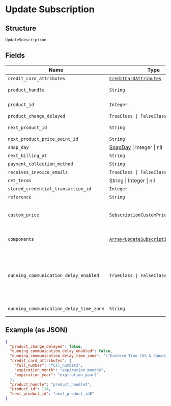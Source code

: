 
# Update Subscription

## Structure

`UpdateSubscription`

## Fields

| Name | Type | Tags | Description |
|  --- | --- | --- | --- |
| `credit_card_attributes` | [`CreditCardAttributes`](../../doc/models/credit-card-attributes.md) | Optional | - |
| `product_handle` | `String` | Optional | Set to the handle of a different product to change the subscription's product |
| `product_id` | `Integer` | Optional | Set to the id of a different product to change the subscription's product |
| `product_change_delayed` | `TrueClass \| FalseClass` | Optional | **Default**: `false` |
| `next_product_id` | `String` | Optional | Set to an empty string to cancel a delayed product change. |
| `next_product_price_point_id` | `String` | Optional | - |
| `snap_day` | [SnapDay](../../doc/models/snap-day.md) \| Integer \| nil | Optional | This is a container for one-of cases. |
| `next_billing_at` | `String` | Optional | - |
| `payment_collection_method` | `String` | Optional | - |
| `receives_invoice_emails` | `TrueClass \| FalseClass` | Optional | - |
| `net_terms` | String \| Integer \| nil | Optional | This is a container for one-of cases. |
| `stored_credential_transaction_id` | `Integer` | Optional | - |
| `reference` | `String` | Optional | - |
| `custom_price` | [`SubscriptionCustomPrice`](../../doc/models/subscription-custom-price.md) | Optional | (Optional) Used in place of `product_price_point_id` to define a custom price point unique to the subscription |
| `components` | [`Array<UpdateSubscriptionComponent>`](../../doc/models/update-subscription-component.md) | Optional | (Optional) An array of component ids and custom prices to be added to the subscription. |
| `dunning_communication_delay_enabled` | `TrueClass \| FalseClass` | Optional | Enable Communication Delay feature, making sure no communication (email or SMS) is sent to the Customer between 9PM and 8AM in time zone set by the `dunning_communication_delay_time_zone` attribute.<br>**Default**: `false` |
| `dunning_communication_delay_time_zone` | `String` | Optional | Time zone for the Dunning Communication Delay feature. |

## Example (as JSON)

```json
{
  "product_change_delayed": false,
  "dunning_communication_delay_enabled": false,
  "dunning_communication_delay_time_zone": "\"Eastern Time (US & Canada)\"",
  "credit_card_attributes": {
    "full_number": "full_number2",
    "expiration_month": "expiration_month6",
    "expiration_year": "expiration_year2"
  },
  "product_handle": "product_handle2",
  "product_id": 114,
  "next_product_id": "next_product_id8"
}
```

